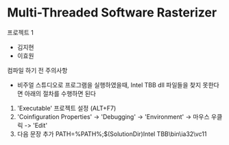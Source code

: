 Multi-Threaded Software Rasterizer
==================

프로젝트 1
- 김지현
- 이효원

컴파일 하기 전 주의사항
- 비주얼 스튜디오로 프로그램을 실행하였을때, Intel TBB dll 파일들을 찾지 못한다면 아래의 절차를 수행하면 된다
1. 'Executable' 프로젝트 설정 (ALT+F7)
2. 'Coinfiguration Properties' -> 'Debugging' -> 'Environment' -> 마우스 우클릭 -> 'Edit'
3. 다음 문장 추가
       PATH=%PATH%;$(SolutionDir)Intel TBB\bin\ia32\vc11